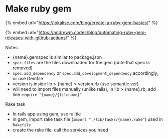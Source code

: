 # Make ruby gem

{% embed url="https://lokalise.com/blog/create-a-ruby-gem-basics/" %}

{% embed url="https://andrewm.codes/blog/automating-ruby-gem-releases-with-github-actions/" %}

Notes:

* {name}.gemspec is similar to package.json
* `spec.files` are the files downloaded for the gem (note that spec is removed)
* `spec.add_dependency` or `spec.add_development_dependency` accordingly, or use Gemfile
* version is inside lib > {name} > version.rb (use semantic ver)
* will need to import files manually (unlike rails), in lib > {name}.rb, add line `require "{name}/{filename}"`

Rake task

* In rails app using gem, use railtie
* in gem, import rake task file (`import "./lib/tasks/{name}.rake"`) used in `Rakefile`
* &#x20;create the rake file, call the services you need
